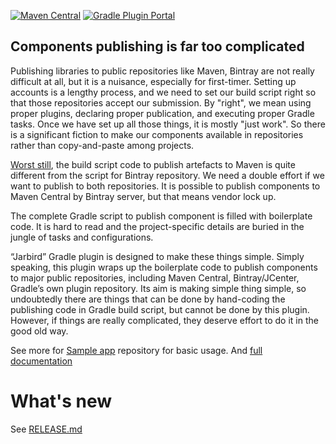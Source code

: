 [![Maven Central](https://img.shields.io/maven-central/v/io.hkhc.gradle/jarbird.svg)](https://search.maven.org/artifact/io.hkhc.gradle/jarbird)
[![Gradle Plugin Portal](https://img.shields.io/maven-metadata/v/https/plugins.gradle.org/m2/io/hkhc/jarbird/io.hkhc.jarbird.gradle.plugin/maven-metadata.xml.svg?colorB=007ec6&label=gradlePluginPortal)](https://plugins.gradle.org/plugin/io.hkhc.jarbird)

## Components publishing is far too complicated


Publishing libraries to public repositories like Maven, Bintray are not really
difficult at all, but it is a nuisance, especially for first-timer. Setting up
accounts is a lengthy process, and we need to set our build script right so that
those repositories accept our submission. By "right", we mean using proper plugins,
declaring proper publication, and executing proper Gradle tasks. Once we have set
up all those things, it is mostly "just work". So there is a significant fiction
to make our components available in repositories rather than copy-and-paste among projects.

<p><u>Worst still</u>, the build script code to publish artefacts to Maven is quite 
different from the script for Bintray repository. We need a double effort if we want 
to publish to both repositories. It is possible to publish components to Maven Central 
by Bintray server, but that means vendor lock up.</p>

The complete Gradle script to publish component is filled with boilerplate code.
It is hard to read and the project-specific details are buried in the jungle of
tasks and configurations.

“Jarbird” Gradle plugin is designed to make these things simple. Simply speaking,
this plugin wraps up the boilerplate code to publish components to major public
repositories, including Maven Central, Bintray/JCenter, Gradle’s own plugin repository.
Its aim is making simple thing simple, so undoubtedly there are things that can be
done by hand-coding the publishing code in Gradle build script, but cannot be done
by this plugin. However, if things are really complicated, they deserve effort to
do it in the good old way.

See more for [Sample app](https://github.com/hkhc/jarbird-samples) repository for basic usage. 
And [full documentation](https://hkhc.github.io/jarbird/)

# What's new

See [RELEASE.md](RELEASE.md)
